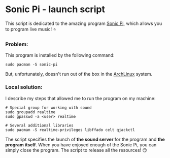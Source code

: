 # Sonic Pi - launch script

This script is dedicated to the amazing program [Sonic Pi](https://sonic-pi.net/), which allows you to program live music! :star:

### Problem:
This program is installed by the following command:
```
sudo pacman -S sonic-pi
```

But, unfortunately, doesn't run out of the box in the [ArchLinux](https://archlinux.org/) system.


### Local solution:
I describe my steps that allowed me to run the program on my machine:
```
# Special group for working with sound
sudo groupadd realtime
sudo gpasswd -a <user> realtime

# Several additional libraries
sudo pacman -S realtime-privileges libffado celt qjackctl
```

The script specifies the launch of **the sound server** for the program and **the program itself**.
When you have enjoyed enough of the Sonic Pi, you can simply close the program. The script to release all the resources!  :smirk:
